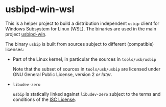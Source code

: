 <!--
SPDX-FileCopyrightText: 2025 Frans van Dorsselaer

SPDX-License-Identifier: GPL-3.0-only
-->

# usbipd-win-wsl

This is a helper project to build a distribution independent `usbip` client for Windows Subsystem for Linux (WSL).
The binaries are used in the main project [usbipd-win](https://github.com/dorssel/usbipd-win).

The binary `usbip` is built from sources subject to different (compatible) licenses:

- Part of the Linux kernel, in particular the sources in `tools/usb/usbip`

  Note that the subset of sources in `tools/usb/usbip` are licensed under GNU General Public License, version 2 *or later*.

- `libudev-zero`

  `usbip` is statically linked against `libudev-zero` subject to the terms and conditions of the
  [ISC License](https://opensource.org/license/isc-license-txt/).
